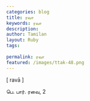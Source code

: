 ```yaml
---
categories: blog
title: ரவா
keywords: ரவா
description: 
author: Tamilan
layout: Ruby
tags: 
 
permalink: ரவா
featured: /images/ttak-48.png
---
```

  
[ ravā ]  
  
பெ. பார். ரவை, 2
